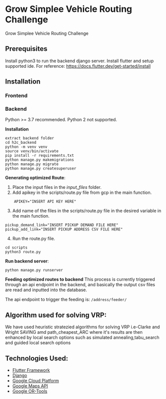 #  Grow Simplee Vehicle Routing Challenge
Grow Simplee Vehicle Routing Challenge

## Prerequisites
Install python3 to run the backend django server.
Install flutter and setup supported ide. For reference: https://docs.flutter.dev/get-started/install 

## Installation

### Frontend

### Backend
Python >= 3.7 recommended. Python 2 not supported.

**Installation**

```
extract backend folder
cd h2c_backend
python -m venv venv
source venv/bin/activate
pip install -r requirements.txt
python manage.py makemigrations
python manage.py migrate
python manage.py createsuperuser
```

**Generating optimized Route**:
1. Place the input files in the *input_files* folder. 
2. Add apikey in the scripts/route.py file from gcp in the main function. 
```
    APIKEY="INSERT API KEY HERE"
```
3. Add name of the files in the scripts/route.py file in the desired variable in the main function. 
```
pickup_demand_link="INSERT PICKUP DEMAND FILE HERE"   
pickup_add_link="INSERT PICKUP ADDRESS CSV FILE HERE"
```
4. Run the route.py file. 
```
cd scripts
python3 route.py
```
**Run backend server**:
```
python manage.py runserver
```

**Feeding optimized routes to backend**
This process is currently triggered through an api endpoint in the backend, and basically the output csv files are read and inputted into the database. 

The api endpoint to trigger the feeding is: `/address/feeder/`




## Algorithm used for solving VRP:
 We have used heuristic stratezied algorithms for solving VRP 
 i.e-Clarke and Wright SAVING amd path_cheapest_ARC where it's results are then enhanced by local search options such as simulated annealing,tabu_search and guided local search options


## Technologies Used:
- [Flutter Framework](https://docs.flutter.dev/get-started/install)
- [Django](https://www.djangoproject.com/)
- [Google Cloud Platform](https://cloud.google.com/)
- [Google Maps API](#)
- [Google OR-Tools](#)


